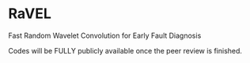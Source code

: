 # RaVEL
Fast Random Wavelet Convolution for Early Fault Diagnosis

Codes will be FULLY publicly available once the peer review is finished.
